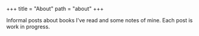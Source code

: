 +++
title = "About"
path = "about"
+++

Informal posts about books I've read and some notes of mine. Each post is work in progress.